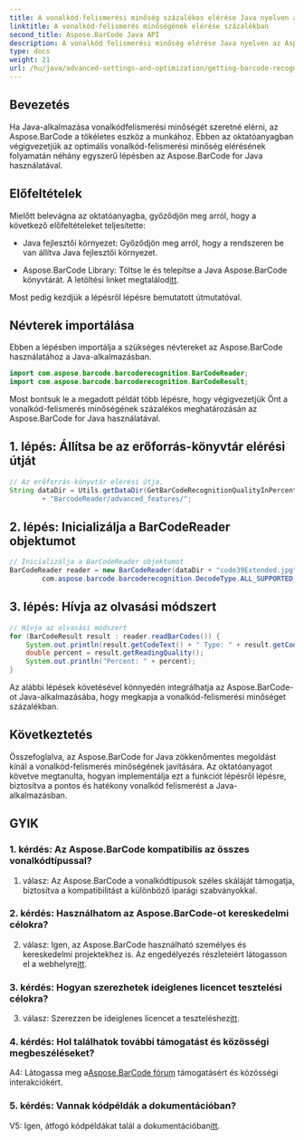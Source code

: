 ```yaml
---
title: A vonalkód-felismerési minőség százalékos elérése Java nyelven az Aspose.BarCode segítségével
linktitle: A vonalkód-felismerés minőségének elérése százalékban
second_title: Aspose.BarCode Java API
description: A vonalkód felismerési minőség elérése Java nyelven az Aspose.BarCode segítségével. Kövesse lépésről lépésre útmutatónkat az optimális eredmény érdekében.
type: docs
weight: 21
url: /hu/java/advanced-settings-and-optimization/getting-barcode-recognition-quality-percent/
---
```

## Bevezetés

Ha Java-alkalmazása vonalkódfelismerési minőségét szeretné elérni, az Aspose.BarCode a tökéletes eszköz a munkához. Ebben az oktatóanyagban végigvezetjük az optimális vonalkód-felismerési minőség elérésének folyamatán néhány egyszerű lépésben az Aspose.BarCode for Java használatával.

## Előfeltételek

Mielőtt belevágna az oktatóanyagba, győződjön meg arról, hogy a következő előfeltételeket teljesítette:

- Java fejlesztői környezet: Győződjön meg arról, hogy a rendszeren be van állítva Java fejlesztői környezet.

-  Aspose.BarCode Library: Töltse le és telepítse a Java Aspose.BarCode könyvtárát. A letöltési linket megtalálod[itt](https://releases.aspose.com/barcode/java/).

Most pedig kezdjük a lépésről lépésre bemutatott útmutatóval.

## Névterek importálása

Ebben a lépésben importálja a szükséges névtereket az Aspose.BarCode használatához a Java-alkalmazásban.

```java
import com.aspose.barcode.barcoderecognition.BarCodeReader;
import com.aspose.barcode.barcoderecognition.BarCodeResult;


```

Most bontsuk le a megadott példát több lépésre, hogy végigvezetjük Önt a vonalkód-felismerés minőségének százalékos meghatározásán az Aspose.BarCode for Java használatával.

## 1. lépés: Állítsa be az erőforrás-könyvtár elérési útját

```java
// Az erőforrás-könyvtár elérési útja.
String dataDir = Utils.getDataDir(GetBarCodeRecognitionQualityInPercent.class)
		+ "BarcodeReader/advanced_features/";
```

## 2. lépés: Inicializálja a BarCodeReader objektumot

```java
// Inicializálja a BarCodeReader objektumot
BarCodeReader reader = new BarCodeReader(dataDir + "code39Extended.jpg",
		com.aspose.barcode.barcoderecognition.DecodeType.ALL_SUPPORTED_TYPES);
```

## 3. lépés: Hívja az olvasási módszert

```java
// Hívja az olvasási módszert
for (BarCodeResult result : reader.readBarCodes()) {
	System.out.println(result.getCodeText() + " Type: " + result.getCodeType());
	double percent = result.getReadingQuality();
	System.out.println("Percent: " + percent);
}
```

Az alábbi lépések követésével könnyedén integrálhatja az Aspose.BarCode-ot Java-alkalmazásába, hogy megkapja a vonalkód-felismerési minőséget százalékban.

## Következtetés

Összefoglalva, az Aspose.BarCode for Java zökkenőmentes megoldást kínál a vonalkód-felismerés minőségének javítására. Az oktatóanyagot követve megtanulta, hogyan implementálja ezt a funkciót lépésről lépésre, biztosítva a pontos és hatékony vonalkód felismerést a Java-alkalmazásban.

## GYIK

### 1. kérdés: Az Aspose.BarCode kompatibilis az összes vonalkódtípussal?

1. válasz: Az Aspose.BarCode a vonalkódtípusok széles skáláját támogatja, biztosítva a kompatibilitást a különböző iparági szabványokkal.

### 2. kérdés: Használhatom az Aspose.BarCode-ot kereskedelmi célokra?

 2. válasz: Igen, az Aspose.BarCode használható személyes és kereskedelmi projektekhez is. Az engedélyezés részleteiért látogasson el a webhelyre[itt](https://purchase.aspose.com/buy).

### 3. kérdés: Hogyan szerezhetek ideiglenes licencet tesztelési célokra?

3. válasz: Szerezzen be ideiglenes licencet a teszteléshez[itt](https://purchase.aspose.com/temporary-license/).

### 4. kérdés: Hol találhatok további támogatást és közösségi megbeszéléseket?

 A4: Látogassa meg a[Aspose.BarCode fórum](https://forum.aspose.com/c/barcode/13) támogatásért és közösségi interakciókért.

### 5. kérdés: Vannak kódpéldák a dokumentációban?

 V5: Igen, átfogó kódpéldákat talál a dokumentációban[itt](https://reference.aspose.com/barcode/java/).
